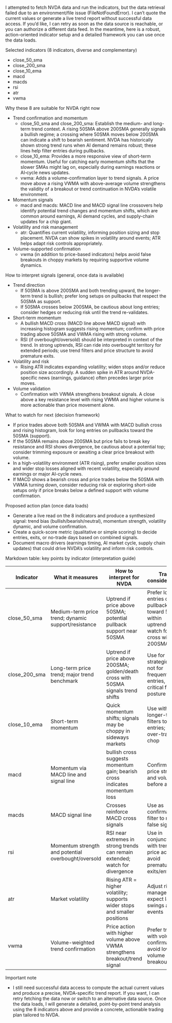 I attempted to fetch NVDA data and run the indicators, but the data retrieval failed due to an environment/file issue (FileNotFoundError). I can’t quote the current values or generate a live trend report without successful data access. If you’d like, I can retry as soon as the data source is reachable, or you can authorize a different data feed. In the meantime, here is a robust, action-oriented indicator setup and a detailed framework you can use once the data loads.

Selected indicators (8 indicators, diverse and complementary)
- close_50_sma
- close_200_sma
- close_10_ema
- macd
- macds
- rsi
- atr
- vwma

Why these 8 are suitable for NVDA right now
- Trend confirmation and momentum
  - close_50_sma and close_200_sma: Establish the medium- and long-term trend context. A rising 50SMA above 200SMA generally signals a bullish regime; a crossing where 50SMA moves below 200SMA can indicate a shift to bearish sentiment. NVDA has historically shown strong trend runs when AI demand remains robust; these lines help filter entries during pullbacks.
  - close_10_ema: Provides a more responsive view of short-term momentum. Useful for catching early momentum shifts that the slower SMAs might lag on, especially during earnings reactions or AI‑cycle news updates.
  - vwma: Adds a volume-confirmation layer to trend signals. A price move above a rising VWMA with above-average volume strengthens the validity of a breakout or trend continuation in NVDA’s volatile environment.
- Momentum signals
  - macd and macds: MACD line and MACD signal line crossovers help identify potential trend changes and momentum shifts, which are common around earnings, AI demand cycles, and supply-chain updates for a chip giant.
- Volatility and risk management
  - atr: Quantifies current volatility, informing position sizing and stop placement. NVDA can show spikes in volatility around events; ATR helps adapt risk controls appropriately.
- Volume-supported confirmation
  - vwma (in addition to price-based indicators) helps avoid false breakouts in choppy markets by requiring supportive volume dynamics.

How to interpret signals (general, once data is available)
- Trend direction
  - If 50SMA is above 200SMA and both trending upward, the longer-term trend is bullish; prefer long setups on pullbacks that respect the 50SMA as support.
  - If 50SMA crosses below 200SMA, be cautious about long entries; consider hedges or reducing risk until the trend re-validates.
- Short-term momentum
  - A bullish MACD cross (MACD line above MACD signal) with increasing histogram suggests rising momentum; confirm with price trading above 50SMA and VWMA rising with strong volume.
  - RSI (if overbought/oversold) should be interpreted in context of the trend. In strong uptrends, RSI can ride into overbought territory for extended periods; use trend filters and price structure to avoid premature exits.
- Volatility and risk
  - Rising ATR indicates expanding volatility; widen stops and/or reduce position size accordingly. A sudden spike in ATR around NVDA-specific news (earnings, guidance) often precedes larger price moves.
- Volume validation
  - Confirmation with VWMA strengthens breakout signals. A close above a key resistance level with rising VWMA and higher volume is more actionable than price movement alone.

What to watch for next (decision framework)
- If price trades above both 50SMA and VWMA with MACD bullish cross and rising histogram, look for long entries on pullbacks toward the 50SMA (support).
- If the 50SMA remains above 200SMA but price fails to break key resistance and RSI shows divergence, be cautious about a potential top; consider trimming exposure or awaiting a clear price breakout with volume.
- In a high-volatility environment (ATR rising), prefer smaller position sizes and wider stop losses aligned with recent volatility, especially around earnings or major AI-cycle news.
- If MACD shows a bearish cross and price trades below the 50SMA with VWMA turning down, consider reducing risk or exploring short-side setups only if price breaks below a defined support with volume confirmation.

Proposed action plan (once data loads)
- Generate a live read on the 8 indicators and produce a synthesized signal: trend bias (bullish/bearish/neutral), momentum strength, volatility dynamic, and volume confirmation.
- Create a quick-score metric (qualitative or simple scoring) to decide entries, exits, or no-trade days based on combined signals.
- Document macro drivers (earnings timing, AI market cycle, supply chain updates) that could drive NVDA’s volatility and inform risk controls.

Markdown table: key points by indicator (interpretation guide)

| Indicator | What it measures | How to interpret for NVDA | Trade considerations |
|---|---|---|---|
| close_50_sma | Medium-term price trend; dynamic support/resistance | Uptrend if price above 50SMA; potential pullback support near 50SMA | Prefer long entries on pullbacks toward 50SMA within uptrends; watch for cross with 200SMA |
| close_200_sma | Long-term price trend; major trend benchmark | Uptrend if price above 200SMA; golden/death cross with 50SMA signals trend shifts | Use for strategic bias; not for frequent entries, but critical for risk posture |
| close_10_ema | Short-term momentum | Quick momentum shifts; signals may be choppy in sideways markets | Use with longer-term filters to time entries; avoid over-trading in chop |
| macd | Momentum via MACD line and signal line | bullish cross suggests momentum gain; bearish cross indicates momentum loss | Confirm with price structure and volume before acting |
| macds | MACD signal line | Crosses reinforce MACD cross signals | Use as confirmation filter to reduce false signals |
| rsi | Momentum strength and potential overbought/oversold | RSI near extremes in strong trends can remain extended; watch for divergence | Use in conjunction with trend and price action to avoid premature exits/entries |
| atr | Market volatility | Rising ATR = higher volatility; supports wider stops and smaller positions | Adjust risk management; expect larger swings around events |
| vwma | Volume-weighted trend confirmation | Price action with higher volume above VWMA strengthens breakout/trend signal | Prefer trades with volume confirmation; avoid low-volume breakouts |

Important note
- I still need successful data access to compute the actual current values and produce a precise, NVDA-specific trend report. If you want, I can retry fetching the data now or switch to an alternative data source. Once the data loads, I will generate a detailed, point-by-point trend analysis using the 8 indicators above and provide a concrete, actionable trading plan tailored to NVDA.